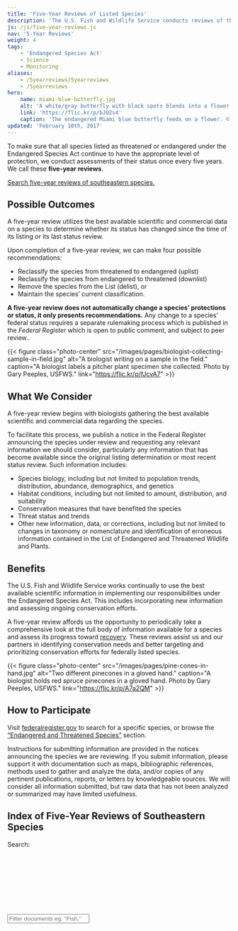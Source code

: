 ```yaml
---
title: 'Five-Year Reviews of Listed Species'
description: 'The U.S. Fish and Wildlife Service conducts reviews of the status of threatened and endangered species once every five years. Learn more and read the most current review of species found in the southeastern United States.'
js: /js/five-year-reviews.js
nav: '5-Year Reviews'
weight: 4
tags:
    - 'Endangered Species Act'
    - Science
    - Monitoring
aliases:
    - /5yearreviews/5yearreviews
    - /5yearreviews
hero:
    name: miami-blue-butterfly.jpg
    alt: 'A white/gray butterfly with black spots blends into a flower bloom of similar color and markings.'
    link: 'https://flic.kr/p/bJQ2s4'
    caption: 'The endangered Miami blue butterfly feeds on a flower. © Holly Salvato. Used with permission.'
updated: 'February 10th, 2017'
---
```


To make sure that all species listed as threatened or endangered under the Endangered Species Act continue to have the appropriate level of protection, we conduct assessments of their status once every five years. We call these **five-year reviews**.

[Search five-year reviews of southeastern species.](#index-of-reviews-of-southeastern-species)

## Possible Outcomes

A five-year review utilizes the best available scientific and commercial data on a species to determine whether its status has changed since the time of its listing or its last status review.

Upon completion of a five-year review, we can make four possible recommendations:

 - Reclassify the species from threatened to endangered (uplist)
 - Reclassify the species from endangered to threatened (downlist)
 - Remove the species from the List (delist), or
 - Maintain the species’ current classification.

**A five-year review does not automatically change a species’ protections or status, it only presents recommendations.** Any change to a species’ federal status requires a separate rulemaking process which is published in the *Federal Register* which is open to public comment, and subject to peer review..

{{< figure class="photo-center" src="/images/pages/biologist-collecting-sample-in-field.jpg" alt="A biologist writing on a sample in the field." caption="A biologist labels a pitcher plant specimen she collected. Photo by Gary Peeples, USFWS." link="https://flic.kr/p/fJcvA7" >}}

## What We Consider

A five-year review begins with biologists gathering the best available scientific and commercial data regarding the species.

To facilitate this process, we publish a notice in the Federal Register announcing the species under review and requesting any relevant information we should consider, particularly any information that has become available since the original listing determination or most recent status review. Such information includes:

 - Species biology, including but not limited to population trends, distribution, abundance, demographics, and genetics
 - Habitat conditions, including but not limited to amount, distribution, and suitability
 - Conservation measures that have benefited the species
 - Threat status and trends
 - Other new information, data, or corrections, including but not limited to changes in taxonomy or nomenclature and identification of erroneous information contained in the List of Endangered and Threatened Wildlife and Plants.

## Benefits
The U.S. Fish and Wildlife Service works continually to use the best available scientific information in implementing our responsibilities under the Endangered Species Act. This includes incorporating new information and assessing ongoing conservation efforts.

A five-year review affords us the opportunity to periodically take a comprehensive look at the full body of information available for a species and assess its progress toward [recovery](/endangered-species-act/recovery). These reviews assist us and our partners in identifying conservation needs and better targeting and prioritizing conservation efforts for federally listed species.

{{< figure class="photo-center" src="/images/pages/pine-cones-in-hand.jpg" alt="Two different pinecones in a gloved hand." caption="A biologist holds red spruce pinecones in a gloved hand. Photo by Gary Peeples, USFWS." link="https://flic.kr/p/A7a2QM" >}}

## How to Participate
Visit [federalregister.gov](https://www.federalregister.gov/) to search for a specific species, or browse the [“Endangered and Threatened Species”](https://www.federalregister.gov/endangered-threatened-species) section.

Instructions for submitting information are provided in the notices announcing the species we are reviewing. If you submit information, please support it with documentation such as maps, bibliographic references, methods used to gather and analyze the data, and/or copies of any pertinent publications, reports, or letters by knowledgeable sources. We will consider all information submitted, but raw data that has not been analyzed or summarized may have limited usefulness.

## Index of Five-Year Reviews of Southeastern Species

<label for="review-search">Search:</label>
<div class="search-group">
  <input type="search" class="five-year-review-search" placeholder="Filter documents eg: &ldquo;Fish,&rdquo; &ldquo;Endangered,&rdquo; etc." id="review-search">
  <svg class="search-icon">
    <use xlink:href="#search"></use>
  </svg>
</div>
<ul class="five-year-review-list"></ul>
